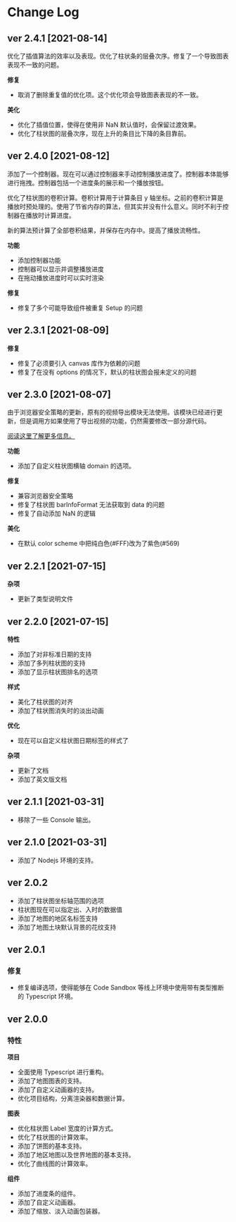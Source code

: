 # Change Log

## ver 2.4.1 [2021-08-14]

优化了插值算法的效率以及表现。优化了柱状条的层叠次序。修复了一个导致图表表现不一致的问题。

**修复**

- 取消了删除重复值的优化项。这个优化项会导致图表表现的不一致。

**美化**

- 优化了插值位置，使得在使用非 NaN 默认值时，会保留过渡效果。
- 优化了柱状图的层叠次序，现在上升的条目比下降的条目靠前。

## ver 2.4.0 [2021-08-12]

添加了一个控制器。现在可以通过控制器来手动控制播放进度了。控制器本体能够进行拖拽。控制器包括一个进度条的展示和一个播放按钮。

优化了柱状图的卷积计算。卷积计算用于计算条目 y 轴坐标。之前的卷积计算是播放时预处理的。使用了节省内存的算法，但其实并没有什么意义。同时不利于控制器在播放时计算进度。

新的算法预计算了全部卷积结果，并保存在内存中。提高了播放流畅性。

**功能**

- 添加控制器功能
- 控制器可以显示并调整播放进度
- 在拖动播放进度时可以实时渲染

**修复**

- 修复了多个可能导致组件被重复 Setup 的问题

## ver 2.3.1 [2021-08-09]

**修复**

- 修复了必须要引入 canvas 库作为依赖的问题
- 修复了在没有 options 的情况下，默认的柱状图会报未定义的问题

## ver 2.3.0 [2021-08-07]

由于浏览器安全策略的更新，原有的视频导出模块无法使用。该模块已经进行更新，但是调用方如果使用了导出视频的功能，仍然需要修改一部分源代码。

[阅读这里了解更多信息。](https://developer.chrome.com/blog/enabling-shared-array-buffer/#origin-trial)

**功能**

- 添加了自定义柱状图横轴 domain 的选项。

**修复**

- 兼容浏览器安全策略
- 修复了柱状图 barInfoFormat 无法获取到 data 的问题
- 修复了自动添加 NaN 的逻辑

**美化**

- 在默认 color scheme 中把纯白色(#FFF)改为了紫色(#569)

## ver 2.2.1 [2021-07-15]

**杂项**

- 更新了类型说明文件

## ver 2.2.0 [2021-07-15]

**特性**

- 添加了对非标准日期的支持
- 添加了多列柱状图的支持
- 添加了显示柱状图排名的选项

**样式**

- 美化了柱状图的对齐
- 添加了柱状图消失时的淡出动画

**优化**

- 现在可以自定义柱状图日期标签的样式了

**杂项**

- 更新了文档
- 添加了英文版文档

## ver 2.1.1 [2021-03-31]

- 移除了一些 Console 输出。

## ver 2.1.0 [2021-03-31]

- 添加了 Nodejs 环境的支持。

## ver 2.0.2

- 添加了柱状图坐标轴范围的选项
- 柱状图现在可以指定出、入时的数据值
- 添加了地图的地区名标签支持
- 添加了地图土块默认背景的花纹支持

## ver 2.0.1

### 修复

- 修复编译选项，使得能够在 Code Sandbox 等线上环境中使用带有类型推断的 Typescript 环境。

## ver 2.0.0

### 特性

**项目**

- 全面使用 Typescript 进行重构。
- 添加了地图图表的支持。
- 添加了自定义动画器的支持。
- 优化项目结构，分离渲染器和数据计算。

**图表**

- 优化柱状图 Label 宽度的计算方式。
- 优化了柱状图的计算效率。
- 添加了饼图的基本支持。
- 添加了地区地图以及世界地图的基本支持。
- 优化了曲线图的计算效率。

**组件**

- 添加了进度条的组件。
- 添加了自定义动画器。
- 添加了缩放、淡入动画包装器。
